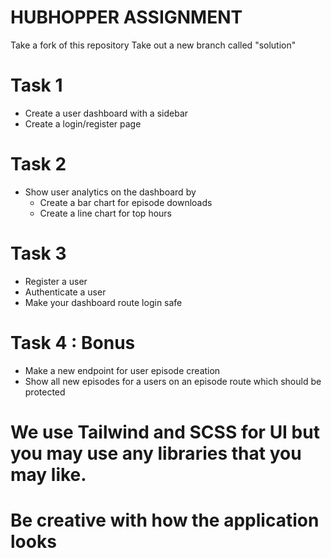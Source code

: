 # HUBHOPPER ASSIGNMENT 

Take a fork of this repository
Take out a new branch called "solution"

# Task 1 
- Create a user dashboard with a sidebar
- Create a login/register page 

# Task 2 
- Show user analytics on the dashboard by
    - Create a bar chart for episode downloads 
    - Create a line chart for top hours 

# Task 3  
- Register a user
- Authenticate a user 
- Make your dashboard route login safe

# Task 4 : Bonus
- Make a new endpoint for user episode creation
- Show all new episodes for a users on an episode route which should be protected

# We use Tailwind and SCSS for UI but you may use any libraries that you may like.

# Be creative with how the application looks
